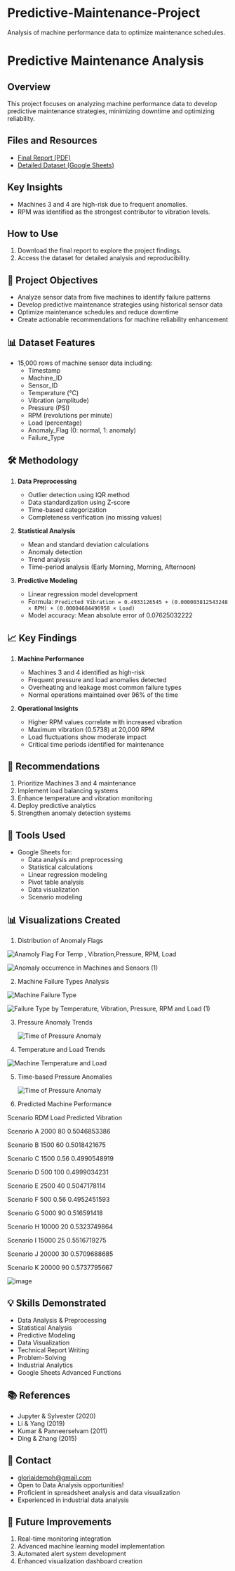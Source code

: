 # Predictive-Maintenance-Project
Analysis of machine performance data to optimize maintenance schedules.

# Predictive Maintenance Analysis

## Overview
This project focuses on analyzing machine performance data to develop predictive maintenance strategies, minimizing downtime and optimizing reliability.

## Files and Resources
- [Final Report (PDF)](https://drive.google.com/file/d/1kjvkzUoCOybdfmGCoGlV3LIn7HLNusd_/view?usp=drive_link)
- [Detailed Dataset (Google Sheets)](https://docs.google.com/spreadsheets/d/1J_ew1u7rp21EHTr7Ly7mhmAxWmGODX7V6k_Q-f684eU/edit?usp=drive_link)

## Key Insights
- Machines 3 and 4 are high-risk due to frequent anomalies.
- RPM was identified as the strongest contributor to vibration levels.

## How to Use
1. Download the final report to explore the project findings.
2. Access the dataset for detailed analysis and reproducibility.


## 🎯 Project Objectives
- Analyze sensor data from five machines to identify failure patterns
- Develop predictive maintenance strategies using historical sensor data
- Optimize maintenance schedules and reduce downtime
- Create actionable recommendations for machine reliability enhancement

## 📊 Dataset Features
- 15,000 rows of machine sensor data including:
  - Timestamp
  - Machine_ID
  - Sensor_ID
  - Temperature (°C)
  - Vibration (amplitude)
  - Pressure (PSI)
  - RPM (revolutions per minute)
  - Load (percentage)
  - Anomaly_Flag (0: normal, 1: anomaly)
  - Failure_Type

## 🛠️ Methodology
1. **Data Preprocessing**
   - Outlier detection using IQR method
   - Data standardization using Z-score
   - Time-based categorization
   - Completeness verification (no missing values)

2. **Statistical Analysis**
   - Mean and standard deviation calculations
   - Anomaly detection
   - Trend analysis
   - Time-period analysis (Early Morning, Morning, Afternoon)

3. **Predictive Modeling**
   - Linear regression model development
   - Formula: `Predicted Vibration = 0.4933126545 + (0.000003812543248 × RPM) + (0.00004684496958 × Load)`
   - Model accuracy: Mean absolute error of 0.07625032222

## 📈 Key Findings
1. **Machine Performance**
   - Machines 3 and 4 identified as high-risk
   - Frequent pressure and load anomalies detected
   - Overheating and leakage most common failure types
   - Normal operations maintained over 96% of the time

2. **Operational Insights**
   - Higher RPM values correlate with increased vibration
   - Maximum vibration (0.5738) at 20,000 RPM
   - Load fluctuations show moderate impact
   - Critical time periods identified for maintenance

## 🎯 Recommendations
1. Prioritize Machines 3 and 4 maintenance
2. Implement load balancing systems
3. Enhance temperature and vibration monitoring
4. Deploy predictive analytics
5. Strengthen anomaly detection systems

## 🔧 Tools Used
- Google Sheets for:
  - Data analysis and preprocessing
  - Statistical calculations
  - Linear regression modeling
  - Pivot table analysis
  - Data visualization
  - Scenario modeling

## 📊 Visualizations Created

1. Distribution of Anomaly Flags



![Anamoly Flag For Temp , Vibration,Pressure, RPM, Load](https://github.com/user-attachments/assets/7037b05a-bbcc-435c-a63b-a6f630beaf4a)




![Anomaly occurrence in Machines and Sensors (1)](https://github.com/user-attachments/assets/9d4f04b4-e1fc-45fa-aac7-ee8cbac170b2)

2. Machine Failure Types Analysis


![Machine Failure Type](https://github.com/user-attachments/assets/c4e4f0cd-e410-4e9a-87eb-7422927c949f)


![Failure Type by Temperature,  Vibration,  Pressure, RPM and Load (1)](https://github.com/user-attachments/assets/ea292374-e50a-49a6-a7d3-c7f16be5a177)




3. Pressure Anomaly Trends


   ![Time of Pressure Anomaly](https://github.com/user-attachments/assets/057298be-35a0-4d50-844f-2a373d2637b2)

4. Temperature and Load Trends


  ![Machine Temperature and Load](https://github.com/user-attachments/assets/ac28c754-2c70-45f9-af45-0b63448a5945)

5. Time-based Pressure Anomalies



   ![Time of Pressure Anomaly](https://github.com/user-attachments/assets/4f06e974-2472-4e07-911e-7c0de51a08c9)

6. Predicted Machine Performance



Scenario 	RDM	Load	Predicted Vibration

Scenario A	2000	80	0.5046853386


Scenario B	1500	60	0.5018421675


Scenario C	1500	0.56	0.4990548919


Scenario D	500	100	0.4999034231


Scenario E	2500	40	0.5047178114


Scenario F	500	0.56	0.4952451593


Scenario G	5000	90	0.516591418


Scenario H	10000	20	0.5323749864


Scenario I	15000	25	0.5516719275


Scenario J	20000	30	0.5709688685


Scenario K	20000	90	0.5737795667



![image](https://github.com/user-attachments/assets/bf73660f-7ad4-4abe-aaaf-3ac0d4aa405e)


    


## 💡 Skills Demonstrated
- Data Analysis & Preprocessing
- Statistical Analysis
- Predictive Modeling
- Data Visualization
- Technical Report Writing
- Problem-Solving
- Industrial Analytics
- Google Sheets Advanced Functions

## 📚 References
- Jupyter & Sylvester (2020)
- Li & Yang (2019)
- Kumar & Panneerselvam (2011)
- Ding & Zhang (2015)

## 🤝 Contact
- gloriaidemoh@gmail.com
- Open to Data Analysis opportunities!
- Proficient in spreadsheet analysis and data visualization
- Experienced in industrial data analysis

## 🔄 Future Improvements
1. Real-time monitoring integration
2. Advanced machine learning model implementation
3. Automated alert system development
4. Enhanced visualization dashboard creation




